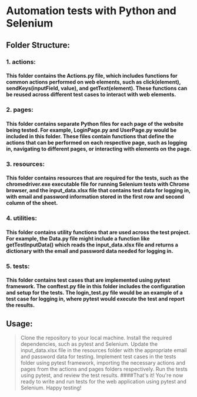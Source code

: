 # Automation tests with Python and Selenium

## Folder Structure:
### 1. actions:
#### This folder contains the Actions.py file, which includes functions for common actions performed on web elements, such as click(element), sendKeys(inputField, value), and getText(element). These functions can be reused across different test cases to interact with web elements.

### 2. pages:
#### This folder contains separate Python files for each page of the website being tested. For example, LoginPage.py and UserPage.py would be included in this folder. These files contain functions that define the actions that can be performed on each respective page, such as logging in, navigating to different pages, or interacting with elements on the page.

### 3. resources:
#### This folder contains resources that are required for the tests, such as the chromedriver.exe executable file for running Selenium tests with Chrome browser, and the input_data.xlsx file that contains test data for logging in, with email and password information stored in the first row and second column of the sheet.

### 4. utilities:
#### This folder contains utility functions that are used across the test project. For example, the Data.py file might include a function like getTestInputData() which reads the input_data.xlsx file and returns a dictionary with the email and password data needed for logging in.

### 5. tests:
#### This folder contains test cases that are implemented using pytest framework. The conftest.py file in this folder includes the configuration and setup for the tests. The login_test.py file would be an example of a test case for logging in, where pytest would execute the test and report the results.

## Usage:
> Clone the repository to your local machine.
> Install the required dependencies, such as pytest and Selenium.
> Update the input_data.xlsx file in the resources folder with the appropriate email and password data for testing.
> Implement test cases in the tests folder using pytest framework, importing the necessary actions and pages from the actions and pages folders respectively.
> Run the tests using pytest, and review the test results.
####That's it! You're now ready to write and run tests for the web application using pytest and Selenium. Happy testing!
